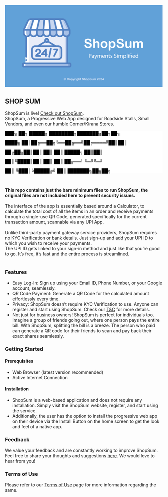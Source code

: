 
<!-- HTML Codes by Quackit.com -->
<!DOCTYPE html>
<title>Text Example</title>
<style>
div.container {
background-color: #ffffff;
}
div.container p {
font-family: Arial;
font-size: 14px;
font-style: normal;
font-weight: normal;
text-decoration: none;
text-transform: none;
color: #000000;
background-color: #ffffff;
}
</style>
<img src="/ShopSum-poster.png">
<h2>SHOP SUM</h2>
ShopSum is live! <a href = "https://letsshopsum.netlify.app" target="_blank" rel="noopener noreferrer">Check out ShopSum</a>.<br/>
ShopSum, a Progressive Web App designed for Roadside Stalls, Small Vendors, and even our humble Corner/Kirana Stores.<br/>

<div class="container">
<p>███╗  ██╗ █████╗ ████████╗███████╗██╗██╗</p>
<p>████╗ ██║██╔══██╗╚══██╔══╝██╔════╝██║██║</p>
<p>██╔██╗██║██║  ██║   ██║   █████╗  ██║██║</p>
<p>██║╚████║██║  ██║   ██║   ██╔══╝  ╚═╝╚═╝</p>
<p>██║ ╚███║╚█████╔╝   ██║   ███████╗██╗██╗</p>
</div>
<br>

<strong>This repo contains just the bare minimum files to run ShopSum, the original files are not included here to prevent security issues.</strong><br>
<br>
The interface of the app is essentially based around a Calculator, to calculate the total cost of all the items in an order and receive payments through a single-use QR Code, generated specifically for the current transaction amount, scannable via any UPI App.<br/>
<br/>
Unlike third-party payment gateway service providers, ShopSum requires no KYC Verification or bank details. Just sign-up and add your UPI ID to which you wish to receive your payments.<br/> 
The UPI ID gets linked to your sign-in method and just like that you’re good to go. It’s free, it’s fast and the entire process is streamlined.<br/>
<br/>
<h3>Features</h3>
<ul>
    <li>Easy Log-In: Sign up using your Email ID, Phone Number, or your Google account, seamlessly.</li>
    <li>QR Code Payment: Generate a QR Code for the calculated amount effortlessly every time.</li>
    <li>Privacy: ShopSum doesn’t require KYC Verification to use. Anyone can register and start using ShopSum. Check our <a href="https://letsshopsum.netlify.app/termsncons" rel="noopener noreferrer" target="_blank">T&C</a> for more details.</li>
    <li>Not just for business owners! 
    ShopSum is perfect for individuals too. Imagine a group of friends going out, where one person pays the entire bill. With ShopSum, splitting the bill is a breeze. The person who paid can generate a QR code for their friends to scan and pay back their exact shares seamlessly.</li>
</ul>
<h3>Getting Started</h3>
<h4>Prerequisites</h4>
<ul>
    <li>Web Browser (latest version recommended)</li>
    <li>Active Internet Connection</li>
</ul>
<h4>Installation</h4>
<ul>
    <li>ShopSum is a web-based application and does not require any installation. Simply visit the ShopSum website, register, and start using the service.</li>
    <li>Additionally, the user has the option to install the progressive web app on their device via the Install Button on the home screen to get the look and feel of a native app.</li>
</ul>
<h3>Feedback</h3>
We value your feedback and are constantly working to improve ShopSum. <br/>
Feel free to share your thoughts and suggestions <a  href="https://letsshopsum.netlify.app/feedbackform" rel="noopener noreferrer" target="_blank">here</a>. We would love to hear from you!<br/>
<h3>Terms of Use</h3>
Please refer to our <a href="https://letsshopsum.netlify.app/termsncons" rel="noopener noreferrer" target="_blank">Terms of Use</a> page for more information regarding the same.
